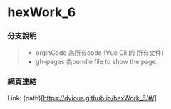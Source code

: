 # hexWork_6
### 分支說明
>- orginCode 為所有code (Vue Cli 的 所有文件)
>- gh-pages 為bundle file to show the page.
### 網頁連結
Link: (path)[https://dyious.github.io/hexWork_6/#/]
